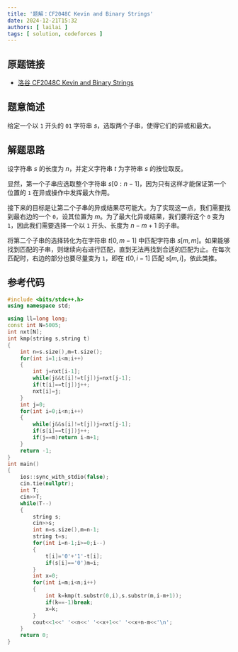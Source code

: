 ```yaml
---
title: '题解：CF2048C Kevin and Binary Strings'
date: 2024-12-21T15:32
authors: [ lailai ]
tags: [ solution, codeforces ]
---
```


## 原题链接

- [洛谷 CF2048C Kevin and Binary Strings](https://www.luogu.com.cn/problem/CF2048C)

<!-- truncate -->

## 题意简述

给定一个以 $\texttt{1}$ 开头的 $\texttt{01}$ 字符串 $s$，选取两个子串，使得它们的异或和最大。

## 解题思路

设字符串 $s$ 的长度为 $n$，并定义字符串 $t$ 为字符串 $s$ 的按位取反。

显然，第一个子串应选取整个字符串 $s[0:n-1]$，因为只有这样才能保证第一个位置的 $\texttt{1}$ 在异或操作中发挥最大作用。

接下来的目标是让第二个子串的异或结果尽可能大。为了实现这一点，我们需要找到最右边的一个 $\texttt{0}$，设其位置为 $m$。为了最大化异或结果，我们要将这个 $\texttt{0}$ 变为 $\texttt{1}$，因此我们需要选择一个以 $\texttt{1}$ 开头、长度为 $n-m+1$ 的子串。

将第二个子串的选择转化为在字符串 $t[0, m-1]$ 中匹配字符串 $s[m, m]$。如果能够找到匹配的子串，则继续向右进行匹配，直到无法再找到合适的匹配为止。在每次匹配时，右边的部分也要尽量变为 $\texttt{1}$，即在 $t[0, i-1]$ 匹配 $s[m, i]$，依此类推。

## 参考代码

```cpp
#include <bits/stdc++.h>
using namespace std;

using ll=long long;
const int N=5005;
int nxt[N];
int kmp(string s,string t)
{
	int n=s.size(),m=t.size();
	for(int i=1;i<m;i++)
	{
		int j=nxt[i-1];
		while(j&&t[i]!=t[j])j=nxt[j-1];
		if(t[i]==t[j])j++;
		nxt[i]=j;
	}
	int j=0;
	for(int i=0;i<n;i++)
	{
		while(j&&s[i]!=t[j])j=nxt[j-1];
		if(s[i]==t[j])j++;
		if(j==m)return i-m+1;
	}
	return -1;
}
int main()
{
	ios::sync_with_stdio(false);
	cin.tie(nullptr);
	int T;
	cin>>T;
	while(T--)
	{
		string s;
		cin>>s;
		int n=s.size(),m=n-1;
		string t=s;
		for(int i=n-1;i>=0;i--)
		{
			t[i]='0'+'1'-t[i];
			if(s[i]=='0')m=i;
		}
		int x=0;
		for(int i=m;i<n;i++)
		{
			int k=kmp(t.substr(0,i),s.substr(m,i-m+1));
			if(k==-1)break;
			x=k;
		}
		cout<<1<<' '<<n<<' '<<x+1<<' '<<x+n-m<<'\n';
	}
	return 0;
}
```
